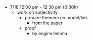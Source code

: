 
* 7/18 12:00 pm - 12:30 pm (0:30h)
  * work on surjectivity
    * prepare theorem on model/link
      * from the paper
    * proof
      * by engine lemma

